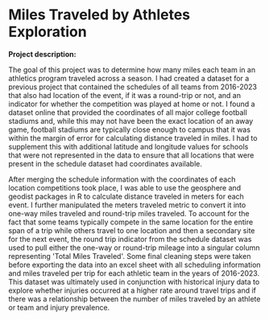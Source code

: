 # Miles Traveled by Athletes Exploration

**Project description:**

The goal of this project was to determine how many miles each team in an athletics program traveled across a season. I had created a dataset for a previous project that contained the schedules of all teams from 2016-2023 that also had location of the event, if it was a round-trip or not, and an indicator for whether the competition was played at home or not. I found a dataset online that provided the coordinates of all major college football stadiums and, while this may not have been the exact location of an away game, football stadiums are typically close enough to campus that it was within the margin of error for calculating distance traveled in miles. I had to supplement this with additional latitude and longitude values for schools that were not represented in the data to ensure that all locations that were present in the schedule dataset had coordinates available.

After merging the schedule information with the coordinates of each location competitions took place, I was able to use the geosphere and geodist packages in R to calculate distance traveled in meters for each event. I further manipulated the meters traveled metric to convert it into one-way miles traveled and round-trip miles traveled. To account for the fact that some teams typically compete in the same location for the entire span of a trip while others travel to one location and then a secondary site for the next event, the round trip indicator from the schedule dataset was used to pull either the one-way or round-trip mileage into a singular column representing 'Total Miles Traveled'. Some final cleaning steps were taken before exporting the data into an excel sheet with all scheduling information and miles traveled per trip for each athletic team in the years of 2016-2023. This dataset was ultimately used in conjunction with historical injury data to explore whether injuries occurred at a higher rate around travel trips and if there was a relationship between the number of miles traveled by an athlete or team and injury prevalence.
